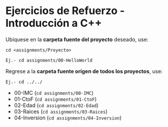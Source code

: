 # Ejercicios de Refuerzo - Introducción a C++

Ubíquese en la **carpeta fuente del proyecto** deseado, use:

```
cd <assignments/Proyecto>

Ej.- cd assignments/00-HelloWorld

```
Regrese a la **carpeta fuente origen de todos los proyectos**, use:

```
Ej.- cd ../../

```

- 00-IMC (```cd assignments/00-IMC```)
- 01-CtoF (```cd assignments/01-CtoF```)
- 02-Edad (```cd assignments/02-Edad```)
- 03-Raices (```cd assignments/03-Raices```)
- 04-Inversion (```cd assignments/04-Inversion```)

